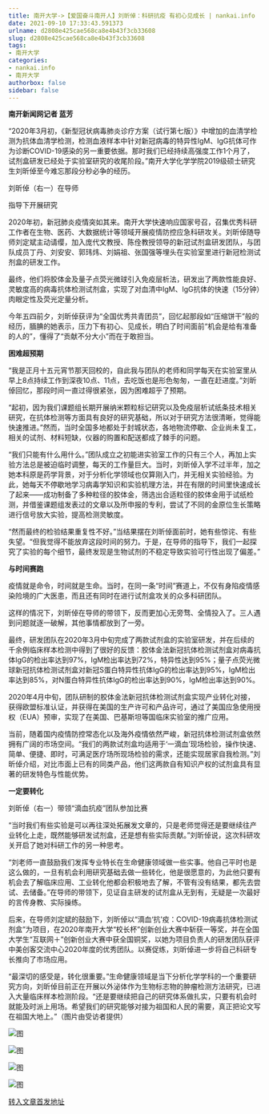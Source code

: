 ```yaml
---
title: 南开大学->【爱国奋斗南开人】刘昕倬：科研抗疫 有初心见成长 | nankai.info
date: 2021-09-10 17:33:43.591373
urlname: d2808e425cae568ca8e4b43f3cb33608
slug: d2808e425cae568ca8e4b43f3cb33608
tags: 
- 南开大学
categories:
- nankai.info
- 南开大学
authorbox: false
sidebar: false
---
```

**南开新闻网记者 蓝芳**

“2020年3月初，《新型冠状病毒肺炎诊疗方案（试行第七版）》中增加的血清学检测为抗体血清学检测，检测血液样本中针对新冠病毒的特异性IgM、IgG抗体可作为诊断COVID-19感染的另一重要依据。那时我们已经持续高强度工作1个月了，试剂盒研发已经处于实验室研究的收尾阶段。”南开大学化学学院2019级硕士研究生刘昕倬至今难忘那段分秒必争的经历。

刘昕倬（右一）在导师
<!--more-->
指导下开展研究

2020年初，新冠肺炎疫情突如其来。南开大学快速响应国家号召，召集优秀科研工作者在生物、医药、大数据统计等领域开展疫情防控应急科研攻关。刘昕倬随导师刘定斌主动请缨，加入庞代文教授、陈佺教授领导的新冠试剂盒研发团队，与团队成员丁丹、刘安安、郭玮炜、刘娟祖、张国强等埋头在实验室里进行新冠检测试剂盒的研发工作。

最终，他们将胶体金及量子点荧光微球引入免疫层析法，研发出了两款性能良好、灵敏度高的病毒抗体检测试剂盒，实现了对血清中IgM、IgG抗体的快速（15分钟）肉眼定性及荧光定量分析。

今年五四前夕，刘昕倬获评为“全国优秀共青团员”，回忆起那段如“压缩饼干”般的经历，腼腆的她表示，压力下有初心、见成长，明白了时间面前“机会是给有准备的人的”，懂得了“贡献不分大小”而在于敢担当。

**困难超预期**

“我是正月十五元宵节那天回校的，自此我与团队的老师和同学每天在实验室里从早上8点持续工作到深夜10点、11点，去吃饭也是形色匆匆，一直在赶进度。”刘昕倬回忆，那段时间一直过得很紧张，因为困难超乎了预期。

“起初，因为我们课题组长期开展纳米颗粒标记研究以及免疫层析试纸条技术相关研究，在抗体检测等方面具有良好的研究基础，所以对于研究方法很清晰，觉得能快速推进。”然而，当时全国多地都处于封城状态，各地物流停歇、企业尚未复工，相关的试剂、材料短缺，仪器的购置和配送都成了棘手的问题。

“我们只能有什么用什么。”团队成立之初能进实验室工作的只有三个人，再加上实验方法总是被迫临时调整，每天的工作量巨大。当时，刘昕倬入学不过半年，加之她本科原是药学背景，对于分析化学领域也仅算刚入门，并无相关实验经验。为此，她每天不停歇地学习病毒学知识和实验机理方法，并在有限的时间里快速成长了起来——成功制备了多种粒径的胶体金，筛选出合适粒径的胶体金用于试纸检测，并借鉴课题组发表过的文章以及所申报的专利，尝试了不同的金原位生长策略进行信号放大实验，提高检测灵敏度。

“然而最终的检验结果重复性不好。”当结果摆在刘昕倬面前时，她有些惊诧、有些失望。“但我觉得不能放弃这段时间的努力。于是，在导师的指导下，我们一起探究了实验的每个细节，最终发现是生物试剂的不稳定导致实验可行性出现了偏差。”

**与时间赛跑**

疫情就是命令，时间就是生命。当时，在同一条“时间”赛道上，不仅有身陷疫情感染险境的广大医患，而且还有同时在进行试剂盒攻关的众多科研团队。

这样的情况下，刘昕倬在导师的带领下，反而更加心无旁骛、全情投入了。三人遇到问题就逐一破解，其他事情都放到了一旁。

最终，研发团队在2020年3月中旬完成了两款试剂盒的实验室研发，并在后续的千余例临床样本检测中得到了很好的反馈：胶体金法新冠抗体检测试剂盒对病毒抗体IgG的检出率达到97%，IgM检出率达到72%，特异性达到95%；量子点荧光微球新冠抗体检测试剂盒对新冠S蛋白特异性抗体IgG的检出率达到95%，IgM检出率达到85%，对N蛋白特异性抗体IgG的检出率达到90%，IgM检出率达到90%。

2020年4月中旬，团队研制的胶体金法新冠抗体检测试剂盒实现产业转化对接，获得欧盟标准认证，并获得在美国的生产许可和产品许可，通过了美国应急使用授权（EUA）预审，实现了在美国、巴基斯坦等国临床实验室的推广应用。

当前，随着国内疫情防控常态化以及海外疫情依然严峻，新冠抗体检测试剂盒依然拥有广阔的市场空间。“我们的两款试剂盒均适用于‘一滴血’现场检验，操作快速、简单、便捷、即时，可满足医疗场所现场检验的需求，还能实现居家自我检测。”刘昕倬介绍，对比市面上已有的同类产品，他们这两款自有知识产权的试剂盒具有显著的研发特色与性能优势。

**一定要转化**

刘昕倬（右一）带领“滴血抗疫”团队参加比赛

“当时我们有些实验是可以再往深处拓展发文章的，只是老师觉得还是要继续往产业转化上走，既然能够研发试剂盒，还是想有些实际贡献。”刘昕倬说，这次科研攻关开启了她对科研工作的另一种思考。

“刘老师一直鼓励我们发挥专业特长在生命健康领域做一些实事。他自己平时也是这么做的，一旦有机会利用研究基础去做一些转化，他是很愿意的，为此他只要有机会去了解临床应用、工业转化他都会积极地去了解，不管有没有结果，都先去尝试、去储备。”在导师的带领下，见证自主研发的试剂盒从无到有，无疑是一次最好的言传身教、实际操练。

后来，在导师刘定斌的鼓励下，刘昕倬以“滴血‘抗’疫：COVID-19病毒抗体检测试剂盒”为项目，在2020年南开大学“校长杯”创新创业大赛中斩获一等奖，并在全国大学生“互联网＋”创新创业大赛中获全国铜奖，以她为项目负责人的研发团队获评中美创客交流中心2020年度的优秀团队。以赛促练，刘昕倬进一步将自己科研专长推向了市场应用。

“最深切的感受是，转化很重要。”生命健康领域是当下分析化学学科的一个重要研究方向，刘昕倬目前正在开展以外泌体作为生物标志物的肿瘤检测方法研究，已进入大量临床样本检测阶段。“还是要继续把自己的研究体系做扎实，只要有机会时就能及时派上用场。希望我们的研究能够对接为祖国和人民的需要，真正把论文写在祖国大地上。”（图片由受访者提供）

![图](http://news.nankai.edu.cn/pic/003/000/391/00300039175_6475a6fe.jpg)

![图](http://news.nankai.edu.cn/pic/003/000/391/00300039174_554bdf30.png)

![图](http://news.nankai.edu.cn/pic/003/000/391/00300039173_50e54186.jpg)

![图](http://news.nankai.edu.cn/pic/003/000/391/00300039172_6fd8673f.png)

[转入文章首发地址](http://news.nankai.edu.cn/ywsd/system/2021/05/27/030046304.shtml)